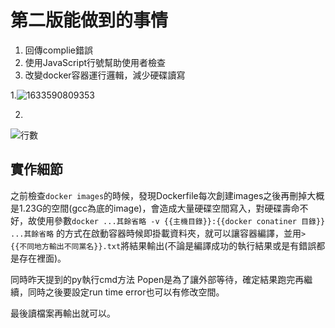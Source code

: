 # 第二版能做到的事情

1. 回傳complie錯誤 
2. 使用JavaScript行號幫助使用者檢查
3. 改變docker容器運行邏輯，減少硬碟讀寫

1.![1633590809353](https://user-images.githubusercontent.com/29775017/137730856-2be83f15-e065-4f42-ab59-b88fa54c23aa.jpeg)

2.
![行數](https://user-images.githubusercontent.com/29775017/137731243-1614b819-dcb2-4e6b-b94a-d0ecf8d5a845.JPG)

## 實作細節

之前檢查```docker images```的時候，發現Dockerfile每次創建images之後再刪掉大概是1.23G的空間(gcc為底的image)，會造成大量硬碟空間寫入，對硬碟壽命不好，故使用參數```docker ...其餘省略 -v {{主機目錄}}:{{docker conatiner 目錄}} ...其餘省略``` 的方式在啟動容器時候即掛載資料夾，就可以讓容器編譯，並用```> {{不同地方輸出不同黨名}}.txt```將結果輸出(不論是編譯成功的執行結果或是有錯誤都是存在裡面)。

同時昨天提到的py執行cmd方法 Popen是為了讓外部等待，確定結果跑完再繼續，同時之後要設定run time error也可以有修改空間。

最後讀檔案再輸出就可以。




